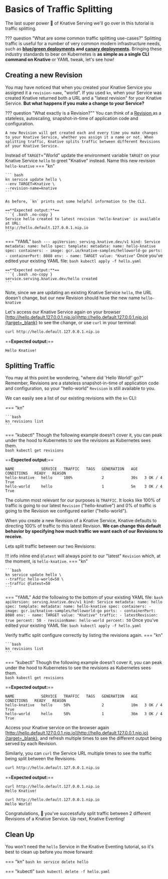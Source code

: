 # Basics of Traffic Splitting
The last super power :rocket: of Knative Serving we'll go over in this tutorial is traffic splitting.

??? question "What are some common traffic splitting use-cases?"
    Splitting traffic is useful for a number of very common modern infrastructure needs, such as **<a href= "https://martinfowler.com/bliki/BlueGreenDeployment.html" target="blank_">blue/green deployments</a> and <a href="https://martinfowler.com/bliki/CanaryRelease.html" target="blank_">canary deployments</a>.** Bringing these industry standards to bear on Kubernetes is **as simple as a single CLI command on Knative** or YAML tweak, let's see how!


## Creating a new Revision
You may have noticed that when you created your Knative Service you assigned it a `revision-name`, "world". If you used `kn`, when your Service was created Knative returned both a URL and a "latest revision" for your Knative Service. **But what happens if you make a change to your Service?**

??? question "What exactly is a Revision?""
    You can think of a <a href="../../serving/#serving-resources" target ="blank_">Revision </a> as a stateless, autoscaling, snapshot-in-time of application code and configuration.

    A new Revision will get created each and every time you make changes to your Knative Service, whether you assign it a name or not. When splitting traffic, Knative splits traffic between different Revisions of your Knative Service.

Instead of `TARGET`="World" update the environment variable `TARGET` on your Knative Service `hello` to greet "Knative" instead.  Name this new revision `hello-knative`
=== "kn"

    ``` bash
    kn service update hello \
    --env TARGET=Knative \
    --revision-name=knative
    ```

    As before, `kn` prints out some helpful information to the CLI.

    ==**Expected output:**==
    ```{ .bash .no-copy }
    Service hello created to latest revision 'hello-knative' is available at URL:
    http://hello.default.127.0.0.1.nip.io
    ```

=== "YAML"
    ``` bash
    ---
    apiVersion: serving.knative.dev/v1
    kind: Service
    metadata:
      name: hello
    spec:
      template:
        metadata:
          name: hello-knative
        spec:
          containers:
            - image: gcr.io/knative-samples/helloworld-go
              ports:
                - containerPort: 8080
              env:
                - name: TARGET
                  value: "Knative"
    ```
    Once you've edited your existing YAML file:
    ``` bash
    kubectl apply -f hello.yaml
    ```

    ==**Expected output:**==
    ```{ .bash .no-copy }
    service.serving.knative.dev/hello created
    ```


Note, since we are updating an existing Knative Service `hello`, the URL doesn't change, but our new Revision should have the new name `hello-knative`

Let's access our Knative Service again on your browser [http://hello.default.127.0.0.1.nip.io](http://hello.default.127.0.0.1.nip.io){target=_blank} to see the change, or use `curl` in your terminal:
```bash
curl http://hello.default.127.0.0.1.nip.io
```

==**Expected output:**==
```{ .bash .no-copy }
Hello Knative!
```

## Splitting Traffic
You may at this point be wondering, "where did 'Hello World!' go?" Remember, Revisions are a stateless snapshot-in-time of application code and configuration, so your "hello-world" `Revision` is still available to you.

We can easily see a list of our existing revisions with the `kn` CLI:


=== "kn"

    ```bash
    kn revisions list
    ```

=== "kubectl"
     Though the following example doesn't cover it, you can peak under the hood to Kubernetes to see the revisions as Kubernetes sees them.  
    ```bash
    kubectl get revisions
    ```

==**Expected output:**==
```{ .bash .no-copy }
NAME            SERVICE   TRAFFIC   TAGS   GENERATION   AGE   CONDITIONS   READY   REASON
hello-knative   hello     100%             2            30s   3 OK / 4     True    
hello-world     hello                      1            5m    3 OK / 4     True    
```

The column most relevant for our purposes is `TRAFFIC`. It looks like 100% of traffic is going to our latest `Revision` ("hello-knative") and 0% of traffic is going to the Revision we configured earlier ("hello-world").

When you create a new Revision of a Knative Service, Knative defaults to directing 100% of traffic to this latest Revision. **We can change this default behavior by specifying how much traffic we want each of our Revisions to receive.**

Lets split traffic between our two Revisions:

!!! info inline end
    `@latest` will always point to our "latest" `Revision` which, at the moment, is `hello-knative`.
=== "kn"

    ```bash
    kn service update hello \
    --traffic hello-world=50 \
    --traffic @latest=50
    ```

=== "YAML"
    Add the following to the bottom of your existing YAML file:
    ``` bash
    apiVersion: serving.knative.dev/v1
    kind: Service
    metadata:
      name: hello
    spec:
      template:
        metadata:
          name: hello-knative
        spec:
          containers:
            - image: gcr.io/knative-samples/helloworld-go
              ports:
                - containerPort: 8080
              env:
                - name: TARGET
                  value: "Knative"
      traffic:
      - latestRevision: true
        percent: 50
      - revisionName: hello-world
        percent: 50
    ```
    Once you've edited your existing YAML file:
    ``` bash
    kubectl apply -f hello.yaml
    ```

Verify traffic split configure correctly by listing the revisions again.
=== "kn"

    ```bash
    kn revisions list
    ```

=== "kubectl"
     Though the following example doesn't cover it, you can peak under the hood to Kubernetes to see the revisions as Kubernetes sees them.  
    ```bash
    kubectl get revisions
    ```

==**Expected output:**==
```{ .bash .no-copy }
NAME            SERVICE   TRAFFIC   TAGS   GENERATION   AGE   CONDITIONS   READY   REASON
hello-knative   hello     50%              2            10m   3 OK / 4     True
hello-world     hello     50%              1            36m   3 OK / 4     True
```

Access your Knative service on the browser again [http://hello.default.127.0.0.1.nip.io](http://hello.default.127.0.0.1.nip.io){target=_blank}, and refresh multiple times to see the different output being served by each Revision.

Similarly, you can `curl` the Service URL multiple times to see the traffic being split between the Revisions.
```bash
curl http://hello.default.127.0.0.1.nip.io
```

==**Expected output:**==
```{ .bash .no-copy }
curl http://hello.default.127.0.0.1.nip.io
Hello Knative!

curl http://hello.default.127.0.0.1.nip.io
Hello World!
```

Congratulations, :tada: you've successfully split traffic between 2 different Revisions of a Knative Service. Up next, Knative Eventing!

## Clean Up
You won't need the `hello` Service in the Knative Eventing tutorial, so it's best to clean up before you move forward:

=== "kn"
    ```bash
    kn service delete hello
    ```

=== "kubectl"
    ```bash
    kubectl delete -f hello.yaml
    ```
